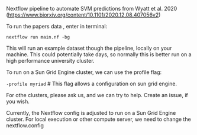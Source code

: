 Nextflow pipeline to automate SVM predictions from Wyatt et al. 2020 (https://www.biorxiv.org/content/10.1101/2020.12.08.407056v2) 

To run the papers data , enter in terminal:

`nextflow run main.nf -bg`

This will run an example dataset though the pipeline, locally on your machine. This could potentially take days, so normally this is better run on a high performance university cluster. 

To run on a Sun Grid Engine cluster, we can use the profile flag:

`-profile myriad` # This flag allows a configuration on sun grid engine.

For othe clusters, please ask us, and we can try to help. Create an issue, if you wish.

Currently, the Nextflow config is adjusted to run on a Sun Grid Engine cluster. For local execution or other compute server, we need to change the nextflow.config
